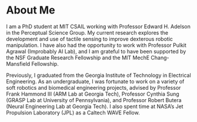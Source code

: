 # About Me 
I am a PhD student at MIT CSAIL working with Professor Edward H. Adelson in the Perceptual Science Group. My current research explores the development and use of tactile sensing to improve dexterous robotic manipulation. I have also had the opportunity to work with Professor Pulkit Agrawal (Improbably AI Lab), and I am grateful to have been supported by the NSF Graduate Research Fellowship and the MIT MechE Chang-Mansfield Fellowship. 

Previously, I graduated from the Georgia Institute of Technology in Electrical Engineering. As an undergraduate, I was fortunate to work on a variety of soft robotics and biomedical engineering projects, advised by Professor Frank Hammond III (ARM Lab at Georgia Tech), Professor Cynthia Sung (GRASP Lab at University of Pennsylvania), and Professor Robert Butera (Neural Engineering Lab at Georgia Tech). I also spent time at NASA’s Jet Propulsion Laboratory (JPL) as a Caltech WAVE Fellow.
